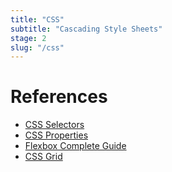 ```yaml
---
title: "CSS"
subtitle: "Cascading Style Sheets"
stage: 2
slug: "/css"
---
```


# References

- [CSS Selectors](https://developer.mozilla.org/en-US/docs/Web/CSS/CSS_Selectors)
- [CSS Properties](http://web.simmons.edu/~grabiner/comm244/weekthree/css-basic-properties.html)
- [Flexbox Complete Guide](https://css-tricks.com/snippets/css/a-guide-to-flexbox/)
- [CSS Grid](https://css-tricks.com/snippets/css/complete-guide-grid/)
